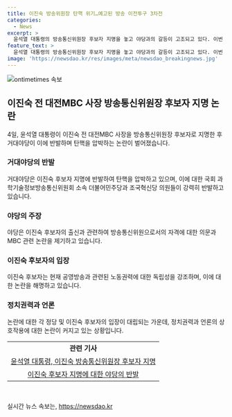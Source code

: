 ```yaml
---
title: 이진숙 방송위원장 탄핵 위기…예고된 방송 이전투구 3차전
categories:
  - News
excerpt: >
  윤석열 대통령의 방송통신위원장 후보자 지명을 놓고 야당과의 갈등이 고조되고 있다. 이번 인사를 둘러싼 논란과 압박으로 세 번째 진흙탕 싸움이 벌어지고, 이에 대한 비판도 거세지고 있다. 이에 대한 야당과 정부 측의 입장차이가 뚜렷하며, 민주당과 조국혁신당 소속 의원들은 이를 두고 대통령을 비난하고 있다. MBC 출신의 예비위원장 내정자에 대한 논란은 계속되고 있으며, 이에 대한 야당의 탄핵 압박도 여전히 고조되고 있다.
feature_text: >
  윤석열 대통령의 방송통신위원장 후보자 지명을 놓고 야당과의 갈등이 고조되고 있다. 이번 인사를 둘러싼 논란과 압박으로 세 번째 진흙탕 싸움이 벌어지고, 이에 대한 비판도 거세지고 있다. 이에 대한 야당과 정부 측의 입장차이가 뚜렷하며, 민주당과 조국혁신당 소속 의원들은 이를 두고 대통령을 비난하고 있다. MBC 출신의 예비위원장 내정자에 대한 논란은 계속되고 있으며, 이에 대한 야당의 탄핵 압박도 여전히 고조되고 있다.
image: 'https://newsdao.kr/res/images/meta/newsdao_breakingnews.jpg'
---
```


<p><img src="https://newsdao.kr/res/images/meta/newsdao_breakingnews.jpg" alt="ontimetimes 속보" /></p>

<h2 data-ke-size="size26">이진숙 전 대전MBC 사장 방송통신위원장 후보자 지명 논란</h2>

<p data-ke-size="size16">4일, 윤석열 대통령이 이진숙 전 대전MBC 사장을 방송통신위원장 후보자로 지명한 후 거대야당이 이에 반발하며 탄핵을 압박하는 논란이 벌어졌습니다.</p>

<h3>거대야당의 반발</h3>

<p data-ke-size="size16">거대야당은 이진숙 후보자 지명에 반발하여 탄핵을 압박하고 있으며, 이에 대한 국회 과학기술정보방송통신위원회 소속 더불어민주당과 조국혁신당 의원들이 강력히 반발하고 있습니다.</p>

<h3>야당의 주장</h3>

<p data-ke-size="size16">야당은 이진숙 후보자의 출신과 관련하여 방송통신위원으로서의 자격에 대한 의문과 MBC 관련 논란을 제기하고 있습니다.</p>

<h3>이진숙 후보자의 입장</h3>

<p data-ke-size="size16">이진숙 후보자는 현재 공영방송과 관련된 노동권력에 대한 독립성을 강조하며, 이에 대한 논란을 해명하고 있습니다.</p>

<h3>정치권력과 언론</h3>

<p data-ke-size="size16">논란에 대한 각 정당 및 이진숙 후보자의 입장이 대립되는 가운데, 정치권력과 언론의 상호작용에 대한 논란이 커지고 있는 상황입니다. </p>

<table>
  <tr>
    <td style="text-align: center; height: 17px;"><b>관련 기사</b></td>
  </tr>
  <tr>
    <td style="text-align: center; height: 17px;"><a href="https://www.example.com/news/12345">윤석열 대통령, 이진숙 방송통신위원장 후보자 지명</a></td>
  </tr>
  <tr>
    <td style="text-align: center; height: 17px;"><a href="https://www.example.com/news/67890">이진숙 후보자 지명에 대한 야당의 반발</a></td>
  </tr>
</table>

<p data-ke-size="size16">&nbsp;</p>
실시간 뉴스 속보는, <a href="https://newsdao.kr" rel="dofollow">https://newsdao.kr</a>


